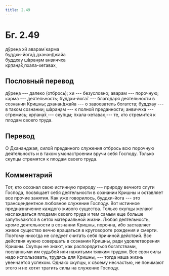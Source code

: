 ```yaml
---
title: 2.49
---
```


# Бг. 2.49
дӯрен̣а хй аварам̇ карма<br/>
буддхи-йога̄д дханан̃джайа<br/>
буддхау ш́аран̣ам анвиччха<br/>
кр̣пан̣а̄х̣ пхала-хетавах̣
## Пословный перевод

дӯрен̣а --- далеко (отбрось); хи --- безусловно; аварам --- порочную;
карма --- деятельность; буддхи-йога̄т --- благодаря деятельности в
сознании Кришны; дханан̃джайа --- о завоеватель богатств; буддхау --- в
таком сознании; ш́аран̣ам --- к полной преданности; анвиччха --- стремись;
кр̣пан̣а̄х̣ --- скупцы; пхала-хетавах̣ --- те, кто стремится к плодам своего
труда.

## Перевод

О Дхананджая, силой преданного служения отбрось всю порочную
деятельность и в таком умонастроении вручи себя Господу. Только скупцы
стремятся к плодам своего труда.

## Комментарий

Тот, кто осознал свою истинную природу --- природу вечного слуги
Господа, посвящает себя деятельности в сознании Кришны и оставляет все
прочие занятия. Как уже говорилось, буддхи-йога --- это трансцендентное
любовное служение Господу. Вот истинное предназначение каждого живого
существа. Только скупцы желают наслаждаться плодами своего труда и тем
самым еще больше запутываются в сетях материальной жизни. Любая
деятельность, кроме деятельности в сознании Кришны, порочна, ибо
заставляет живое существо вечно вращаться в круговороте рождения и
смерти. Поэтому никогда не следует считать себя причиной действий. Все
действия нужно совершать в сознании Кришны, ради удовлетворения Кришны.
Скупцы не знают, как распорядиться богатствами, посланными им судьбой
или нажитыми тяжким трудом. Все свои силы надо использовать, трудясь для
Кришны, --- тогда наша жизнь увенчается успехом. Однако скупцы, к своему
несчастью, не понимают этого и не хотят тратить силы на служение
Господу.
